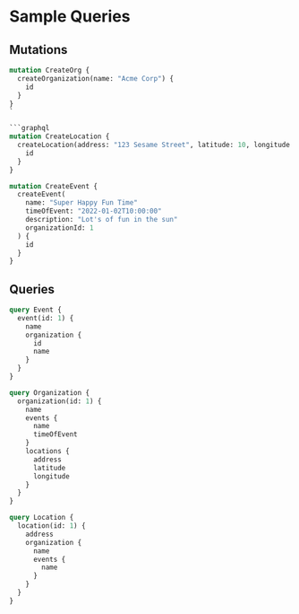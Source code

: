 # Sample Queries

## Mutations

````graphql
mutation CreateOrg {
  createOrganization(name: "Acme Corp") {
    id
  }
}
`

```graphql
mutation CreateLocation {
  createLocation(address: "123 Sesame Street", latitude: 10, longitude: 10, organizationId: 1) {
    id
  }
}
````

```graphql
mutation CreateEvent {
  createEvent(
    name: "Super Happy Fun Time"
    timeOfEvent: "2022-01-02T10:00:00"
    description: "Lot's of fun in the sun"
    organizationId: 1
  ) {
    id
  }
}
```

## Queries

```graphql
query Event {
  event(id: 1) {
    name
    organization {
      id
      name
    }
  }
}
```

```graphql
query Organization {
  organization(id: 1) {
    name
    events {
      name
      timeOfEvent
    }
    locations {
      address
      latitude
      longitude
    }
  }
}
```

```graphql
query Location {
  location(id: 1) {
    address
    organization {
      name
      events {
        name
      }
    }
  }
}
```
